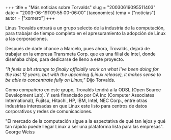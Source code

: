 +++
title = "Más noticias sobre Torvalds"
slug = "20030619095511403"
date = "2003-06-19T09:55:00-06:00"
[taxonomies]
tema = ["noticias"]
autor = ["xomero"]
+++

Linus Trovalds entrará a un grupo selecto de la industria de la
computación, para trabajar de tiempo completo en el apresuramiento la
adopción de Linux a las corporaciones.

Después de darle chance a Marcelo, pues ahora, Trovalds, dejará de
trabajar en la empresa Transmeta Corp. que es una filial de Intel, donde
diseñaba chips, para dedicarse de lleno a este proyecto.

<!-- more -->
*"It feels a bit strange to finally officially work on what I've been
doing for the last 12 years, but with the upcoming (Linux release), it
makes sense to be able to concentrate fully on Linux,"* Dijo Torvalds.

Como compañero en este grupo, Trovalds tendrá a la ODSL (Open Source
Development Lab). Y será financiado por CA Inc (Computer Associates
International), Fujitsu, Hitachi, HP, IBM, Intel, NEC Corp., entre otras
industrias interesadas en que Linux este listo para centros de datos
corporativos y redes de comunicaciones.

"El mercado de la computación sigue a la espectativa de qué tan lejos y
qué tan rápido puede llegar Linux a ser una plataforma lista para las
empresas". George Weiss


